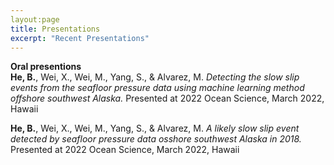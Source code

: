 ```yaml
---
layout:page
title: Presentations
excerpt: "Recent Presentations"
---
```


__Oral presentions__  
__He, B.__, Wei, X., Wei, M., Yang, S., & Alvarez, M. _Detecting the slow slip events from the seafloor pressure data using machine learning method offshore southwest Alaska._ Presented at 2022 Ocean Science, March 2022, Hawaii

__He, B.__, Wei, X., Wei, M., Yang, S., & Alvarez, M. _A likely slow slip event detected by seafloor pressure data osshore southwest Alaska in 2018._ Presented at 2022 Ocean Science, March 2022, Hawaii
